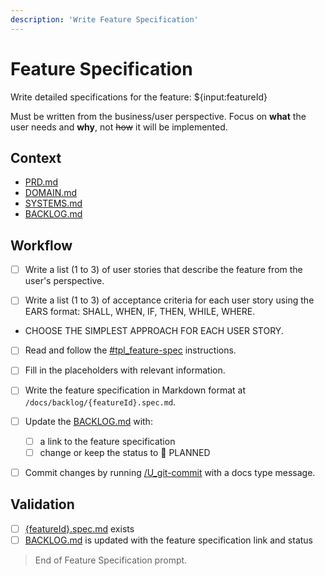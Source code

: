 ```yaml
---
description: 'Write Feature Specification'
---
```


# Feature Specification

Write detailed specifications for the feature: ${input:featureId}

Must be written from the business/user perspective. Focus on **what** the user needs and **why**, not ~~how~~ it will be implemented.

## Context

- [PRD.md](/docs/PRD.md)
- [DOMAIN.md](/docs/DOMAIN.md)
- [SYSTEMS.md](/docs/SYSTEMS.md)
- [BACKLOG.md](/docs/BACKLOG.md)

## Workflow

- [ ] Write a list (1 to 3) of user stories that describe the feature from the user's perspective.

- [ ] Write a list (1 to 3) of acceptance criteria for each user story using the EARS format: SHALL, WHEN, IF, THEN, WHILE, WHERE.

- CHOOSE THE SIMPLEST APPROACH FOR EACH USER STORY.

- [ ] Read and follow the [#tpl_feature-spec](../instructions/tpl_feature-spec.instructions.md) instructions.

- [ ] Fill in the placeholders with relevant information.

- [ ] Write the feature specification in Markdown format at `/docs/backlog/{featureId}.spec.md`.

- [ ] Update the [BACKLOG.md](/docs/BACKLOG.md) with:
  - [ ] a link to the feature specification
  - [ ] change or keep the status to 📝 PLANNED

- [ ] Commit changes by running [/U_git-commit](../prompts/U_git-commit.prompt.md) with a docs type message.

## Validation

- [ ] [{featureId}.spec.md](/docs/backlog/{featureId}.spec.md) exists
- [ ] [BACKLOG.md](/docs/BACKLOG.md) is updated with the feature specification link and status

> End of Feature Specification prompt.